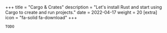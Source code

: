 +++
title = "Cargo & Crates"
description = "Let's install Rust and start using Cargo to create and run projects."
date = 2022-04-17
weight = 20
[extra]
icon = "fa-solid fa-download"
+++

`TODO`